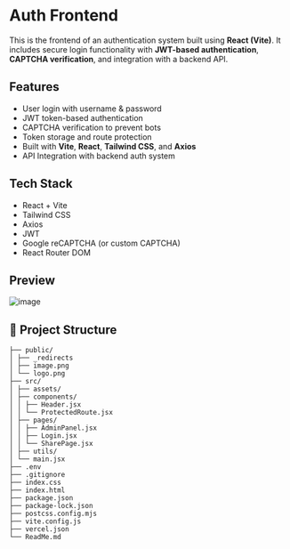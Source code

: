 # Auth Frontend

This is the frontend of an authentication system built using **React (Vite)**. It includes secure login functionality with **JWT-based authentication**, **CAPTCHA verification**, and integration with a backend API.

## Features

-  User login with username & password
-  JWT token-based authentication
-  CAPTCHA verification to prevent bots
-  Token storage and route protection
-  Built with **Vite**, **React**, **Tailwind CSS**, and **Axios**
-  API Integration with backend auth system

## Tech Stack

- React + Vite
- Tailwind CSS
- Axios
- JWT
- Google reCAPTCHA (or custom CAPTCHA)
- React Router DOM
  
## Preview
![image](https://github.com/user-attachments/assets/61e42fd9-7621-4f15-ba80-06ad63745e13)


## 📁 Project Structure
```Frontend/
├── public/
│ ├── _redirects
│ ├── image.png 
│ └── logo.png
├── src/
│ ├── assets/
│ ├── components/
│ │ ├── Header.jsx
│ │ └── ProtectedRoute.jsx
│ ├── pages/
│ │ ├── AdminPanel.jsx
│ │ ├── Login.jsx
│ │ └── SharePage.jsx
│ ├── utils/
│ └── main.jsx
├── .env
├── .gitignore
├── index.css
├── index.html
├── package.json
├── package-lock.json
├── postcss.config.mjs
├── vite.config.js
├── vercel.json
└── ReadMe.md
